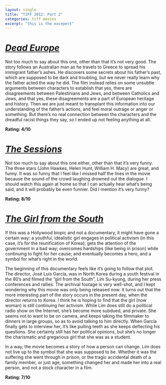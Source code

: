 ```yaml
---
layout: single
title: "TIFF 2012: Part 2"
categories: tiff movies
excerpt: "this is the excepert"
---
```


# [_Dead Europe_](http://www.imdb.com/title/tt2091880/)

Not too much to say about this one, other than that it’s not very good. The story follows an Australian man as he travels to Greece to spread his immigrant father’s ashes. He discovers some secrets about his father’s past, which are supposed to be dark and troubling, but we never really learn why the father acted the way he did. The film instead relies on some unsubtle arguments between characters to establish that yes, there are disagreements between Palestinians and Jews, and between Catholics and Jews, and that yes, these disagreements are a part of European heritage and history. Then we are just meant to transplant this information into our understanding of the father’s actions, and feel moral outrage or anger or something. But there’s no real connection between the characters and the dreadful racist things they say, so I ended up not feeling anything at all.

**Rating: 4/10**

# [_The Sessions_](http://www.imdb.com/title/tt1866249/)

Not too much to say about this one either, other than that it’s very funny. The three stars (John Hawkes, Helen Hunt, William H. Macy) are great, and funny. It was so funny that I feel like I missed half the lines in the movie because the sound of the crowd laughing drowned out the dialogue. I should watch this again at home so that I can actually hear what’s being said, and it will probably be even funnier. Did I mention it’s very funny?

**Rating: 8/10**

# [_The Girl from the South_](http://www.imdb.com/title/tt2330945/)

If this was a Hollywood biopic and not a documentary, it might have gone a certain way: a youthful, idealistic girl engages in political activism (in this case, it’s for the reunification of Korea); gets the attention of the government in a bad way; overcomes hardships (like being in prison) while continuing to fight for her cause; and eventually becomes a hero, and a symbol for what’s right in the world.

The beginning of this documentary feels like it’s going to follow that plot. The director, José Luis García, was in North Korea during a youth festival in the 80’s and filmed the “girl from the South”, Lim Su-kyung, during her press conferences and rallies. The archival footage is very well-shot, and I kept wondering why this movie was only being released now. It turns out that the more interesting part of the story occurs in the present day, when the director returns to Korea. I think he is hoping to find that the girl (now woman) is still continuing her activism. While Lim does still do a political radio show on the Internet, she’s become more subdued, and private. She seems not to want to be on camera, and keeps taking the filmmaker to dinners in large groups, so as to avoid talking to him directly. When García finally gets to interview her, it’s like pulling teeth as she keeps deflecting his questions. She certainly still has her political opinions, but she’s no longer the charismatic and gregarious girl that she was as a student.

In a way, the movie becomes a story of how a person can change. Lim does not live up to the symbol that she was supposed to be. Whether it was the suffering she went through in prison, or the tragic accidental death of a family member, or just age, something changed her and made her into a real person, and not a stock character in a film.

**Rating: 7/10**
